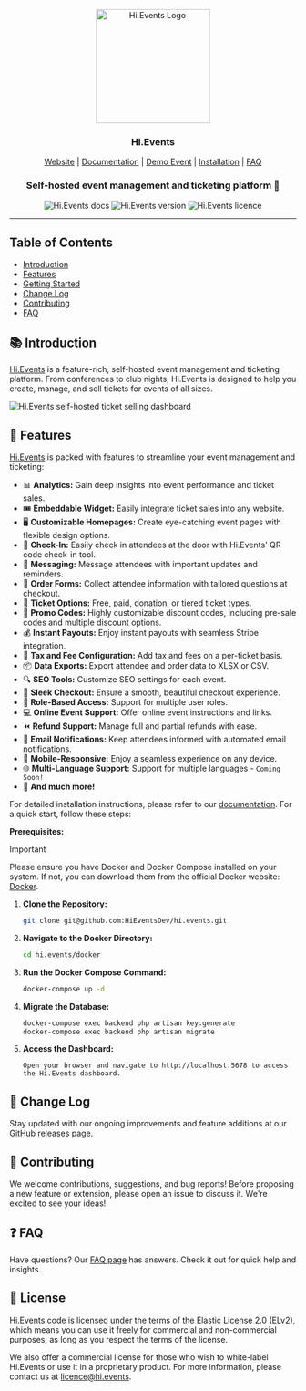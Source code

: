 <p align="center">
  <img src="https://hievents-public.s3.us-west-1.amazonaws.com/website/hi-events-rainbow.png?v=1" alt="Hi.Events Logo" width="200px">
</p>
<h3 align="center">Hi.Events</h3>
<p align="center">
<a href="https://hi.events">Website</a> | <a href="https://hi.events/docs">Documentation</a> | <a href="https://demo.hi.events">Demo Event</a> | <a href="https://hi.events/docs/installation">Installation</a> | <a href="https://hi.events/docs/faq">FAQ</a>
</p>

<h3 align="center">
 Self-hosted event management and ticketing platform 🎫
</h3>

<div align="center">

![Hi.Events docs](https://img.shields.io/badge/docs-docs.hi.events-blue?style=for-the-badge)
![Hi.Events version](https://img.shields.io/badge/version-v0.0.2alpha-green?style=for-the-badge)
![Hi.Events licence](https://img.shields.io/badge/licence-el2?style=for-the-badge)

</div>

<hr/>

## Table of Contents 

- [Introduction](#-introduction)
- [Features](#-features)
- [Getting Started](#-getting-started)
- [Change Log](#-change-log)
- [Contributing](#-contributing)
- [FAQ](#-faq)

## 📚 Introduction

<a href="https://hi.events">Hi.Events</a> is a feature-rich, self-hosted event management and ticketing platform. From conferences to club nights, 
Hi.Events is designed to help you create, manage, and sell tickets for events of all sizes.

<img alt="Hi.Events self-hosted ticket selling dashboard" src="https://hievents-public.s3.us-west-1.amazonaws.com/website/dashboard-screenshot.png"/>

## 🌟 Features

<a href="https://hi.events">Hi.Events</a> is packed with features to streamline your event management and ticketing:

- 📊 **Analytics:** Gain deep insights into event performance and ticket sales.
- 🎟 **Embeddable Widget:** Easily integrate ticket sales into any website.
- 🖥 **Customizable Homepages:** Create eye-catching event pages with flexible design options.
- 🔑 **Check-In:** Easily check in attendees at the door with Hi.Events' QR code check-in tool.
- 💬 **Messaging:** Message attendees with important updates and reminders.
- 📝 **Order Forms:** Collect attendee information with tailored questions at checkout.
- 🎫 **Ticket Options:** Free, paid, donation, or tiered ticket types.
- 💸 **Promo Codes:** Highly customizable discount codes, including pre-sale codes and multiple discount options.
- 💰 **Instant Payouts:** Enjoy instant payouts with seamless Stripe integration.
- 🧾 **Tax and Fee Configuration:** Add tax and fees on a per-ticket basis.
- 📦 **Data Exports:**  Export attendee and order data to XLSX or CSV.
- 🔍 **SEO Tools:** Customize SEO settings for each event.
- 🛒 **Sleek Checkout:** Ensure a smooth, beautiful checkout experience.
- 🔐 **Role-Based Access:** Support for multiple user roles.
- 💻 **Online Event Support:** Offer online event instructions and links.
- ⏪ **Refund Support:** Manage full and partial refunds with ease.
- 📧 **Email Notifications:** Keep attendees informed with automated email notifications.
- 📱 **Mobile-Responsive:** Enjoy a seamless experience on any device.
- 🌐 **Multi-Language Support:** Support for multiple languages - `Coming Soon!`
- 🎉 **And much more!**

For detailed installation instructions, please refer to our [documentation](https://hi.events/docs/installation). For a quick start, follow these steps:

**Prerequisites:**

> [!IMPORTANT]  
> Please ensure you have Docker and Docker Compose installed on your system. If not, you can download them from the official Docker website: [Docker](https://www.docker.com/get-started).

1. **Clone the Repository:**
   ```bash
   git clone git@github.com:HiEventsDev/hi.events.git
   ```

2. **Navigate to the Docker Directory:**
   ```bash
   cd hi.events/docker
   ```

3. **Run the Docker Compose Command:**
   ```bash
   docker-compose up -d
   ```

4. **Migrate the Database:**
   ```bash
   docker-compose exec backend php artisan key:generate
   docker-compose exec backend php artisan migrate
   ```

5. **Access the Dashboard:**
    ```
    Open your browser and navigate to http://localhost:5678 to access the Hi.Events dashboard.
    ```

## 📝 Change Log

Stay updated with our ongoing improvements and feature additions at our [GitHub releases page](https://github.com/HiEventsDev/hi.events/releases).

## 🤝 Contributing

We welcome contributions, suggestions, and bug reports! Before proposing a new feature or extension,
please open an issue to discuss it. We're excited to see your ideas!

## ❓ FAQ

Have questions? Our [FAQ page](https://hi.events/docs/faq) has answers. Check it out for quick help and insights.

## 📜 License

Hi.Events code is licensed under the terms of the Elastic License 2.0 (ELv2), which means you can use it freely for commercial and non-commercial purposes, as long as you respect the terms of the license.

We also offer a commercial license for those who wish to white-label Hi.Events or use it in a proprietary product. For more information, please contact us at [licence@hi.events](mailto:licence@hi.events).
